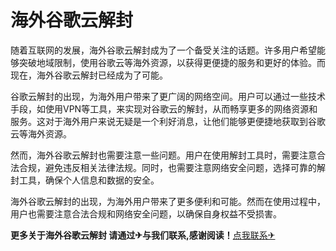 # 海外谷歌云解封

随着互联网的发展，海外谷歌云解封成为了一个备受关注的话题。许多用户希望能够突破地域限制，使用谷歌云等海外资源，以获得更便捷的服务和更好的体验。而现在，海外谷歌云解封已经成为了可能。

谷歌云解封的出现，为海外用户带来了更广阔的网络空间。用户可以通过一些技术手段，如使用VPN等工具，来实现对谷歌云的解封，从而畅享更多的网络资源和服务。这对于海外用户来说无疑是一个利好消息，让他们能够更便捷地获取到谷歌云等海外资源。

然而，海外谷歌云解封也需要注意一些问题。用户在使用解封工具时，需要注意合法合规，避免违反相关法律法规。同时，也需要注意网络安全问题，选择可靠的解封工具，确保个人信息和数据的安全。

海外谷歌云解封的出现，为海外用户带来了更多便利和可能。然而在使用过程中，用户也需要注意合法合规和网络安全问题，以确保自身权益不受损害。

**更多关于海外谷歌云解封 请通过✈与我们联系,感谢阅读！**[点我联系✈](https://cn.G208.com)